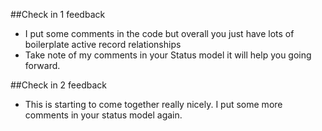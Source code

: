 ##Check in 1 feedback
* I put some comments in the code but overall you just have lots of boilerplate
active record relationships
* Take note of my comments in your Status model it will help you going forward.

##Check in 2 feedback
* This is starting to come together really nicely.  I put some more comments in
your status model again. 
